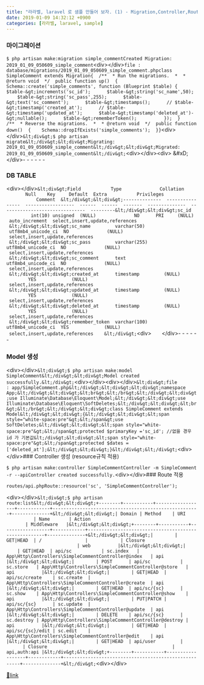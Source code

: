 ```yaml
---
title: "라라벨, laravel 로 샘플 만들어 보자. (1) - Migration,Controller,Route"
date: 2019-01-09 14:32:12 +0900
categories: [라라벨, laravel, sample]
---
```


### 마이그레이션

`$ php artisan make:migration simple_commentCreated Migration: 2019_01_09_050609_simple_comment`&lt;div&gt;&lt;/div&gt;`file : database/migrations/2019_01_09_050609_simple_comment.phpclass SimpleComment extends Migration{  /**  * Run the migrations.  *  * @return void  */  public function up()  {    Schema::create('simple_comments', function (Blueprint $table) {      $table-&gt;increments('sc_id');      $table-&gt;string('sc_name',50);      $table-&gt;string('sc_pass',255);      $table-&gt;text('sc_comment');      $table-&gt;timestamps();      // $table-&gt;timestamp('created_at');      // $table-&gt;timestamp('updated_at');      $table-&gt;timestamp('deleted_at')-&gt;nullable();      $table-&gt;rememberToken();          });  }    /**  * Reverse the migrations.  *  * @return void  */  public function down()  {    Schema::dropIfExists('simple_comments');  }}`&lt;div&gt;&lt;/div&gt;`&lt;div&gt;$ php artisan migrate&lt;/div&gt;&lt;div&gt;Migrating: 2019_01_09_050609_simple_comment&lt;/div&gt;&lt;div&gt;Migrated:  2019_01_09_050609_simple_comment&lt;/div&gt;`&lt;div&gt;&lt;/div&gt;&lt;div&gt;  &amp;#xD;
&lt;/div&gt;- - - - - -

### DB TABLE

&lt;div&gt;&lt;/div&gt;`&lt;div&gt;Field           Type              Collation           Null    Key     Default  Extra           Privileges                       Comment  &lt;/div&gt;&lt;div&gt;--------------  ----------------  ------------------  ------  ------  -------  --------------  -------------------------------  ---------&lt;/div&gt;&lt;div&gt;sc_id           int(10) unsigned  (NULL)              NO      PRI     (NULL)   auto_increment  select,insert,update,references           &lt;/div&gt;&lt;div&gt;sc_name         varchar(50)       utf8mb4_unicode_ci  NO              (NULL)                   select,insert,update,references           &lt;/div&gt;&lt;div&gt;sc_pass         varchar(255)      utf8mb4_unicode_ci  NO              (NULL)                   select,insert,update,references           &lt;/div&gt;&lt;div&gt;sc_comment      text              utf8mb4_unicode_ci  NO              (NULL)                   select,insert,update,references           &lt;/div&gt;&lt;div&gt;created_at      timestamp         (NULL)              YES             (NULL)                   select,insert,update,references           &lt;/div&gt;&lt;div&gt;updated_at      timestamp         (NULL)              YES             (NULL)                   select,insert,update,references           &lt;/div&gt;&lt;div&gt;deleted_at      timestamp         (NULL)              YES             (NULL)                   select,insert,update,references           &lt;/div&gt;&lt;div&gt;remember_token  varchar(100)      utf8mb4_unicode_ci  YES             (NULL)                   select,insert,update,references    &lt;/div&gt;`&lt;div&gt;       &lt;/div&gt;- - - - - -

### Model 생성

&lt;div&gt;&lt;/div&gt;`&lt;div&gt;$ php artisan make:model SimpleComment&lt;/div&gt;&lt;div&gt;Model created successfully.&lt;/div&gt;`&lt;div&gt;&lt;/div&gt;&lt;div&gt;&lt;/div&gt;`&lt;div&gt;file : app/SimpleComment.php&lt;/div&gt;&lt;div&gt;&lt;div&gt;namespace App;&lt;/div&gt;&lt;div&gt;&lt;br&gt;&lt;/br&gt;&lt;/div&gt;&lt;div&gt;use Illuminate\Database\Eloquent\Model;&lt;/div&gt;&lt;div&gt;use Illuminate\Database\Eloquent\SoftDeletes;&lt;/div&gt;&lt;div&gt;&lt;br&gt;&lt;/br&gt;&lt;/div&gt;&lt;div&gt;class SimpleComment extends Model&lt;/div&gt;&lt;div&gt;{&lt;/div&gt;&lt;div&gt;&lt;span style="white-space:pre"&gt;&lt;/span&gt;use SoftDeletes;&lt;/div&gt;&lt;div&gt;&lt;span style="white-space:pre"&gt;&lt;/span&gt;protected $primaryKey ='sc_id'; //없을 경우 id 가 기본값&lt;/div&gt;&lt;div&gt;&lt;span style="white-space:pre"&gt;&lt;/span&gt;protected $dates = ['deleted_at'];&lt;/div&gt;&lt;div&gt;}&lt;/div&gt;&lt;/div&gt;`&lt;div&gt;&lt;/div&gt;### Controller 생성 (resource규칙 적용)

`$ php artisan make:controller SimpleCommentController -m SimpleComment -r --apiController created successfully.`&lt;div&gt;&lt;/div&gt;### Route 적용

`routes/api.phpRoute::resource('sc', 'SimpleCommentController');`  
  
&lt;div&gt;&lt;/div&gt;`&lt;div&gt;$ php artisan route:list&lt;/div&gt;&lt;div&gt;+--------+-----------+------------------+------------+------------------------------------------------------+--------------+&lt;/div&gt;&lt;div&gt;| Domain | Method    | URI              | Name       | Action                                               | Middleware   |&lt;/div&gt;&lt;div&gt;+--------+-----------+------------------+------------+------------------------------------------------------+--------------+&lt;/div&gt;&lt;div&gt;|        | GET|HEAD  | /                |            | Closure                                              | web          |&lt;/div&gt;&lt;div&gt;|        | GET|HEAD  | api/sc           | sc.index   | App\Http\Controllers\SimpleCommentController@index   | api          |&lt;/div&gt;&lt;div&gt;|        | POST      | api/sc           | sc.store   | App\Http\Controllers\SimpleCommentController@store   | api          |&lt;/div&gt;&lt;div&gt;|        | GET|HEAD  | api/sc/create    | sc.create  | App\Http\Controllers\SimpleCommentController@create  | api          |&lt;/div&gt;&lt;div&gt;|        | GET|HEAD  | api/sc/{sc}      | sc.show    | App\Http\Controllers\SimpleCommentController@show    | api          |&lt;/div&gt;&lt;div&gt;|        | PUT|PATCH | api/sc/{sc}      | sc.update  | App\Http\Controllers\SimpleCommentController@update  | api          |&lt;/div&gt;&lt;div&gt;|        | DELETE    | api/sc/{sc}      | sc.destroy | App\Http\Controllers\SimpleCommentController@destroy | api          |&lt;/div&gt;&lt;div&gt;|        | GET|HEAD  | api/sc/{sc}/edit | sc.edit    | App\Http\Controllers\SimpleCommentController@edit    | api          |&lt;/div&gt;&lt;div&gt;|        | GET|HEAD  | api/user         |            | Closure                                              | api,auth:api |&lt;/div&gt;&lt;div&gt;+--------+-----------+------------------+------------+------------------------------------------------------+--------------+&lt;/div&gt;`&lt;div&gt;&lt;/div&gt;  
  
  



[🔗link](http://www.mins01.com/mh/tech/read/1240)